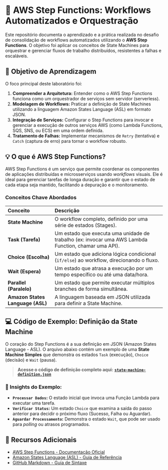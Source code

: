 # 🚀 AWS Step Functions: Workflows Automatizados e Orquestração

Este repositório documenta o aprendizado e a prática realizada no desafio de consolidação de workflows automatizados utilizando o **AWS Step Functions**. O objetivo foi aplicar os conceitos de State Machines para orquestrar e gerenciar fluxos de trabalho distribuídos, resistentes a falhas e escaláveis.

## 🎯 Objetivo de Aprendizagem

O foco principal deste laboratório foi:

1.  **Compreender a Arquitetura:** Entender como o AWS Step Functions funciona como um orquestrador de serviços sem servidor (serverless).
2.  **Modelagem de Workflows:** Praticar a definição de State Machines utilizando a linguagem Amazon States Language (ASL) em formato JSON.
3.  **Integração de Serviços:** Configurar o Step Functions para invocar e gerenciar a execução de outros serviços AWS (como Lambda Functions, SQS, SNS, ou ECS) em uma ordem definida.
4.  **Tratamento de Falhas:** Implementar mecanismos de `Retry` (tentativa) e `Catch` (captura de erro) para tornar o workflow robusto.

## 💡 O que é AWS Step Functions?

AWS Step Functions é um serviço que permite coordenar os componentes de aplicações distribuídas e microsserviços usando *workflows* visuais. Ele é ideal para gerenciar tarefas de longa duração e garantir que o estado de cada etapa seja mantido, facilitando a depuração e o monitoramento.

### Conceitos Chave Abordados

| Conceito | Descrição |
| :--- | :--- |
| **State Machine** | O workflow completo, definido por uma série de estados (Stages). |
| **Task (Tarefa)** | Um estado que executa uma unidade de trabalho (ex: invocar uma AWS Lambda Function, chamar uma API). |
| **Choice (Escolha)** | Um estado que adiciona lógica condicional (`if/else`) ao workflow, direcionando o fluxo. |
| **Wait (Espera)** | Um estado que atrasa a execução por um tempo específico ou até uma data/hora. |
| **Parallel (Paralelo)** | Um estado que permite executar múltiplos branches de forma simultânea. |
| **Amazon States Language (ASL)** | A linguagem baseada em JSON utilizada para definir a State Machine. |

## 💻 Código de Exemplo: Definição da State Machine

O coração do Step Functions é a sua definição em JSON (Amazon States Language - ASL). O arquivo abaixo contém um exemplo de uma **State Machine Simples** que demonstra os estados `Task` (execução), `Choice` (decisão) e `Wait` (pausa).

> **Acesse o código de definição completo aqui:**
> [**`state-machine-definition.json`**](./state-machine-definition.json)

### 📝 Insights do Exemplo:

* **`Processar Dados`:** O estado inicial que invoca uma Função Lambda para executar uma tarefa.
* **`Verificar Status`:** Um estado `Choice` que examina a saída do passo anterior para decidir o próximo fluxo (Sucesso, Falha ou Aguardar).
* **`Aguardar Processamento`:** Demonstra o estado `Wait`, que pode ser usado para *polling* ou atrasos programados.

## 🔗 Recursos Adicionais

* [AWS Step Functions - Documentação Oficial](https://aws.amazon.com/step-functions/)
* [Amazon States Language (ASL) - Guia de Referência](https://docs.aws.amazon.com/step-functions/latest/dg/concepts-asl.html)
* [GitHub Markdown - Guia de Sintaxe](https://guides.github.com/features/mastering-markdown/)
